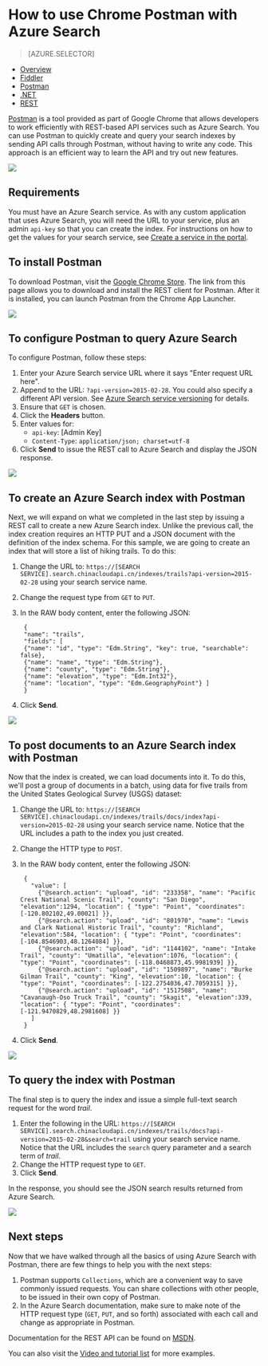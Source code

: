 <properties
	pageTitle="Use Chrome Postman with Azure Search | Windows Azure | Hosted cloud search service"
	description="Use Chrome Postman with Azure Search, a hosted cloud search service. Install and configure Postman. Create an Azure Search index. Post documents to and query the index with Postman."
	services="search"
	documentationCenter=""
	authors="HeidiSteen"
	manager="mblythe"
	editor=""
    tags="azure-portal"/>

<tags
	ms.service="search"
	ms.date="11/10/2015"
	wacn.date=""/>

# How to use Chrome Postman with Azure Search #
> [AZURE.SELECTOR]
- [Overview](/documentation/articles/search-query-overview)
- [Fiddler](/documentation/articles/search-fiddler)
- [Postman](/documentation/articles/search-chrome-postman)
- [.NET](/documentation/articles/search-query-dotnet)
- [REST](/documentation/articles/search-query-rest-api)

[Postman](https://chrome.google.com/webstore/detail/postman-rest-client/fdmmgilgnpjigdojojpjoooidkmcomcm "Chrome Postman") is a tool provided as part of Google Chrome that allows developers to work efficiently with REST-based API services such as Azure Search. You can use Postman to quickly create and query your search indexes by sending API calls through Postman, without having to write any code. This approach is an efficient way to learn the API and try out new features.

![][1]

## Requirements ##

You must have an Azure Search service. As with any custom application that uses Azure Search, you will need the URL to your service, plus an admin `api-key` so that you can create the index. For instructions on how to get the values for your search service, see [Create a service in the portal](/documentation/articles/search-create-service-portal).

## To install Postman ##
To download Postman, visit the [Google Chrome Store](https://chrome.google.com/webstore/detail/postman-rest-client/fdmmgilgnpjigdojojpjoooidkmcomcm). The link from this page allows you to download and install the REST client for Postman. After it is installed, you can launch Postman from the Chrome App Launcher.

![][2]

## To configure Postman to query Azure Search ##
To configure Postman, follow these steps:

1. Enter your Azure Search service URL where it says "Enter request URL here".  
2. Append to the URL: `?api-version=2015-02-28`. You could also specify a different API version. See [Azure Search service versioning](https://msdn.microsoft.com/zh-cn/library/azure/dn864560.aspx) for details.
3. Ensure that `GET` is chosen.
4. Click the **Headers** button.
5. Enter values for:
	- `api-key`:  [Admin Key]
	- `Content-Type`: `application/json; charset=utf-8`
6. Click **Send** to issue the REST call to Azure Search and display the JSON response.

![][3]

## To create an Azure Search index with Postman ##

Next, we will expand on what we completed in the last step by issuing a REST call to create a new Azure Search index. Unlike the previous call, the index creation requires an HTTP PUT and a JSON document with the definition of the index schema. For this sample, we are going to create an index that will store a list of hiking trails. To do this:

1. Change the URL to: `https://[SEARCH SERVICE].search.chinacloudapi.cn/indexes/trails?api-version=2015-02-28` using your search service name.
2. Change the request type from `GET` to `PUT`.
3. In the RAW body content, enter the following JSON:

	    {
	    "name": "trails",
	    "fields": [
	    {"name": "id", "type": "Edm.String", "key": true, "searchable": false},
	    {"name": "name", "type": "Edm.String"},
	    {"name": "county", "type": "Edm.String"},
	    {"name": "elevation", "type": "Edm.Int32"},
	    {"name": "location", "type": "Edm.GeographyPoint"} ]
	    }

4. Click **Send**.

![][4]

## To post documents to an Azure Search index with Postman ##
Now that the index is created, we can load documents into it. To do this, we'll post a group of documents in a batch, using data for five trails from the United States Geological Survey (USGS) dataset:

1. Change the URL to: `https://[SEARCH SERVICE].chinacloudapi.cn/indexes/trails/docs/index?api-version=2015-02-28` using your search service name. Notice that the URL includes a path to the index you just created.
2. Change the HTTP type to `POST`.
3. In the RAW body content, enter the following JSON:

	    {
	      "value": [
		    {"@search.action": "upload", "id": "233358", "name": "Pacific Crest National Scenic Trail", "county": "San Diego", "elevation":1294, "location": { "type": "Point", "coordinates": [-120.802102,49.00021] }},
		    {"@search.action": "upload", "id": "801970", "name": "Lewis and Clark National Historic Trail", "county": "Richland", "elevation":584, "location": { "type": "Point", "coordinates": [-104.8546903,48.1264084] }},
		    {"@search.action": "upload", "id": "1144102", "name": "Intake Trail", "county": "Umatilla", "elevation":1076, "location": { "type": "Point", "coordinates": [-118.0468873,45.9981939] }},
		    {"@search.action": "upload", "id": "1509897", "name": "Burke Gilman Trail", "county": "King", "elevation":10, "location": { "type": "Point", "coordinates": [-122.2754036,47.7059315] }},
		    {"@search.action": "upload", "id": "1517508", "name": "Cavanaugh-Oso Truck Trail", "county": "Skagit", "elevation":339, "location": { "type": "Point", "coordinates": [-121.9470829,48.2981608] }}
	      ]
	    }

4. Click **Send**.

![][5]

## To query the index with Postman ##
The final step is to query the index and issue a simple full-text search request for the word *trail*.

1. Enter the following in the URL: `https://[SEARCH SERVICE].search.chinacloudapi.cn/indexes/trails/docs?api-version=2015-02-28&search=trail` using your search service name. Notice that the URL includes the `search` query parameter and a search term of *trail*.
2. Change the HTTP request type to `GET`.
3. Click **Send**.

In the response, you should see the JSON search results returned from Azure Search.

![][6]

## Next steps ##
Now that we have walked through all the basics of using Azure Search with Postman, there are few things to help you with the next steps:

1. Postman supports `Collections`, which are a convenient way to save commonly issued requests. You can share collections with other people, to be issued in their own copy of Postman.
2. In the Azure Search documentation, make sure to make note of the HTTP request type (`GET`, `PUT`, and so forth) associated with each call and change as appropriate in Postman.

Documentation for the REST API can be found on [MSDN](https://msdn.microsoft.com/zh-cn/library/azure/dn798935.aspx).

You can also visit the [Video and tutorial list](/documentation/articles/search-video-demo-tutorial-list) for more examples.

<!-- Image References -->
[1]: ./media/search-chrome-postman/full_postman_client.png
[2]: ./media/search-chrome-postman/postman.png
[3]: ./media/search-chrome-postman/configure.png
[4]: ./media/search-chrome-postman/create_index.png
[5]: ./media/search-chrome-postman/upload_documents.png
[6]: ./media/search-chrome-postman/query.png
